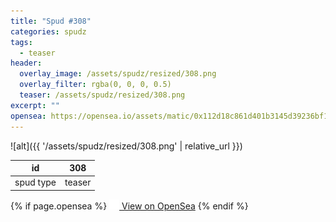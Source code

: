```yaml
---
title: "Spud #308"
categories: spudz
tags:
  - teaser
header:
  overlay_image: /assets/spudz/resized/308.png
  overlay_filter: rgba(0, 0, 0, 0.5)
  teaser: /assets/spudz/resized/308.png
excerpt: ""
opensea: https://opensea.io/assets/matic/0x112d18c861d401b3145d39236bf149f01e18beed/308
---
```

![alt]({{ '/assets/spudz/resized/308.png' | relative_url }})

| id | 308 |
|-|-|
| spud type | teaser |

{% if page.opensea %}
<a href="{{page.opensea}}" class="btn btn--info" onclick="window.open(this.href, '_blank'); return false;"><img src="/assets/images/opensea.svg" width="16px"><span>  View on OpenSea</span></a>
{% endif %}
